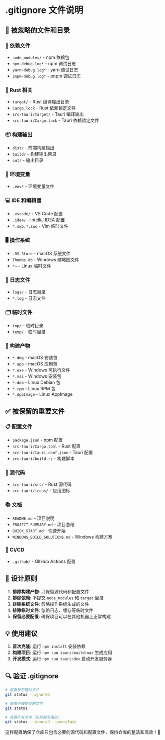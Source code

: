 # .gitignore 文件说明

## 📁 被忽略的文件和目录

### 🔧 依赖文件
- `node_modules/` - npm 依赖包
- `npm-debug.log*` - npm 调试日志
- `yarn-debug.log*` - yarn 调试日志
- `pnpm-debug.log*` - pnpm 调试日志

### 🦀 Rust 相关
- `target/` - Rust 编译输出目录
- `Cargo.lock` - Rust 依赖锁定文件
- `src-tauri/target/` - Tauri 编译输出
- `src-tauri/Cargo.lock` - Tauri 依赖锁定文件

### 📦 构建输出
- `dist/` - 前端构建输出
- `build/` - 构建输出目录
- `out/` - 输出目录

### 🔐 环境变量
- `.env*` - 环境变量文件

### 💻 IDE 和编辑器
- `.vscode/` - VS Code 配置
- `.idea/` - IntelliJ IDEA 配置
- `*.swp`, `*.swo` - Vim 临时文件

### 🖥️ 操作系统
- `.DS_Store` - macOS 系统文件
- `Thumbs.db` - Windows 缩略图文件
- `*~` - Linux 临时文件

### 📝 日志文件
- `logs/` - 日志目录
- `*.log` - 日志文件

### 🗂️ 临时文件
- `tmp/` - 临时目录
- `temp/` - 临时目录

### 🎯 构建产物
- `*.dmg` - macOS 安装包
- `*.app` - macOS 应用包
- `*.exe` - Windows 可执行文件
- `*.msi` - Windows 安装包
- `*.deb` - Linux Debian 包
- `*.rpm` - Linux RPM 包
- `*.AppImage` - Linux AppImage

## ✅ 被保留的重要文件

### 📋 配置文件
- `package.json` - npm 配置
- `src-tauri/Cargo.toml` - Rust 配置
- `src-tauri/tauri.conf.json` - Tauri 配置
- `src-tauri/build.rs` - 构建脚本

### 📁 源代码
- `src-tauri/src/` - Rust 源代码
- `src-tauri/icons/` - 应用图标

### 📚 文档
- `README.md` - 项目说明
- `PROJECT_SUMMARY.md` - 项目总结
- `QUICK_START.md` - 快速开始
- `WINDOWS_BUILD_SOLUTIONS.md` - Windows 构建方案

### 🔄 CI/CD
- `.github/` - GitHub Actions 配置

## 🎯 设计原则

1. **排除构建产物**: 只保留源代码和配置文件
2. **排除依赖**: 不提交 `node_modules` 和 `target` 目录
3. **排除系统文件**: 忽略操作系统生成的文件
4. **排除临时文件**: 忽略日志、缓存等临时文件
5. **保留必要配置**: 确保项目可以在其他机器上正常构建

## 💡 使用建议

1. **首次克隆**: 运行 `npm install` 安装依赖
2. **构建项目**: 运行 `npm run tauri:build:mac` 生成应用
3. **开发模式**: 运行 `npm run tauri:dev` 启动开发服务器

## 🔍 验证 .gitignore

```bash
# 查看被忽略的文件
git status --ignored

# 查看将被提交的文件
git status

# 查看所有文件（包括被忽略的）
git status --ignored --porcelain
```

这样配置确保了仓库只包含必要的源代码和配置文件，保持仓库的整洁和高效！🎉 